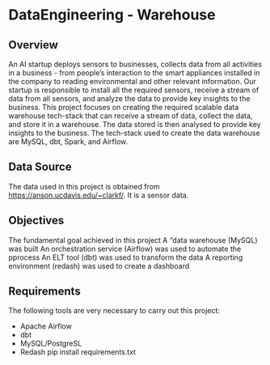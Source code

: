 # DataEngineering - Warehouse

## Overview
An AI startup deploys sensors to businesses, collects data from all activities in a business - from people’s interaction to the smart appliances installed in the company to reading environmental and other relevant information. Our startup is responsible to install all the required sensors, receive a stream of data from all sensors, and analyze the data to provide key insights to the business. This project focuses on creating the required scalable data warehouse tech-stack that can receive a stream of data, collect the data, and store it in a warehouse. The data stored is then analysed to provide key insights to the business. The tech-stack used to create the data warehouse are MySQL, dbt, Spark, and Airflow.  

## Data Source
The data used in this project is obtained from https://anson.ucdavis.edu/~clarkf/. It is a sensor data.

## Objectives
The fundamental goal achieved in this project 
A “data warehouse (MySQL) was built
An orchestration service (Airflow) was used to automate the pprocess
An ELT tool (dbt) was used to transform the data
A reporting environment (redash) was used to create a dashboard

## Requirements
The following tools are very necessary to carry out this project:
- Apache Airflow
- dbt
- MySQL/PostgreSL
- Redash
pip install requirements.txt
